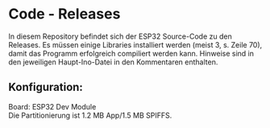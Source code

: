 # Code - Releases #
In diesem Repository befindet sich der ESP32 Source-Code zu den Releases.
Es müssen einige Libraries installiert werden (meist 3, s. Zeile 70), damit das Programm erfolgreich compiliert werden kann. Hinweise sind in den jeweiligen Haupt-Ino-Datei in den Kommentaren enthalten.

## Konfiguration: ##
Board: ESP32 Dev Module  
Die Partitionierung ist 1.2 MB App/1.5 MB SPIFFS.  
